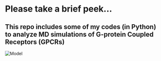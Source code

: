 # Please take a brief peek...
## This repo includes some of my codes (in Python) to analyze MD simulations of G-protein Coupled Receptors (GPCRs)
![Model](https://github.com/Leila-GitHub/JupyterNotebooks/blob/main/ACKR3_CXCL12.png)

